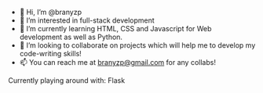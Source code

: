 - 👋 Hi, I’m @branyzp
- 👀 I’m interested in full-stack development
- 🌱 I’m currently learning HTML, CSS and Javascript for Web development as well as Python.
- 💞️ I’m looking to collaborate on projects which will help me to develop my code-writing skills!
- 📫 You can reach me at branyzp@gmail.com for any collabs!

Currently playing around with: Flask

<!---
branyzp/branyzp is a ✨ special ✨ repository because its `README.md` (this file) appears on your GitHub profile.
You can click the Preview link to take a look at your changes.
--->
